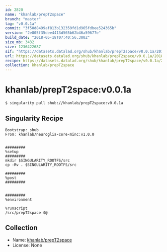 ```yaml
---
id: 2820
name: "khanlab/prepT2space"
branch: "master"
tag: "v0.0.1a"
commit: "3f50d8499af813b132359fd1d965fdbee524365b"
version: "2e805f35dee4413d565b62b46a59677e"
build_date: "2018-05-18T07:40:56.300Z"
size_mb: 3432
size: 1236422687
sif: "https://datasets.datalad.org/shub/khanlab/prepT2space/v0.0.1a/2018-05-18-3f50d849-2e805f35/2e805f35dee4413d565b62b46a59677e.simg"
url: https://datasets.datalad.org/shub/khanlab/prepT2space/v0.0.1a/2018-05-18-3f50d849-2e805f35/
recipe: https://datasets.datalad.org/shub/khanlab/prepT2space/v0.0.1a/2018-05-18-3f50d849-2e805f35/Singularity
collection: khanlab/prepT2space
---
```


# khanlab/prepT2space:v0.0.1a

```bash
$ singularity pull shub://khanlab/prepT2space:v0.0.1a
```

## Singularity Recipe

```singularity
Bootstrap: shub
From: khanlab/neuroglia-core-minc:v1.0.0


#########
%setup
#########
mkdir $SINGULARITY_ROOTFS/src
cp -Rv . $SINGULARITY_ROOTFS/src

#########
%post
#########


#########
%environment

%runscript
/src/prepT2space $@
```

## Collection

 - Name: [khanlab/prepT2space](https://github.com/khanlab/prepT2space)
 - License: None

